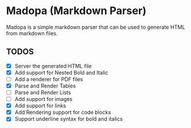 # Madopa (Markdown Parser)

Madopa is a simple markdown parser that can be used to generate HTML from markdown files.

## TODOS

- [x] Server the generated HTML file
- [x] Add support for Nested Bold and Italic
- [ ] Add a renderer for PDF files
- [x] Parse and Render Tables
- [ ] Parse and Render Lists
- [ ] Add support for images
- [x] Add support for links
- [x] Add Rendering support for code blocks
- [x] Support underline syntax for bold and italics
